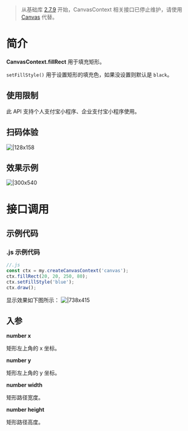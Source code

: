 > 从基础库 [2.7.9](https://opendocs.alipay.com/mini/framework/lib-upgrade-v2) 开始，CanvasContext 相关接口已停止维护，请使用 [Canvas](https://opendocs.alipay.com/mini/01vzqv) 代替。

# 简介

**CanvasContext.fillRect** 用于填充矩形。

`setFillStyle()` 用于设置矩形的填充色，如果没设置则默认是 `black`。

## 使用限制

此 API 支持个人支付宝小程序、企业支付宝小程序使用。

## 扫码体验

![|128x158](https://cdn.nlark.com/yuque/0/2021/png/179989/1624874935468-08f0bc06-fbcf-4535-ac0e-98bacef0ddea.png#align=left&display=inline&height=158&margin=%5Bobject%20Object%5D&name=1.png&originHeight=158&originWidth=128&size=17896&status=done&style=stroke&width=128)

## 效果示例

![|300x540](https://cdn.nlark.com/yuque/0/2021/gif/179989/1624874957691-1a5b6d4b-f729-40de-b51e-823d10a00a2f.gif#align=left&display=inline&height=540&margin=%5Bobject%20Object%5D&name=2.gif&originHeight=540&originWidth=300&size=1429075&status=done&style=stroke&width=300)

# 接口调用

## 示例代码

### .js 示例代码

```javascript
//.js
const ctx = my.createCanvasContext('canvas');
ctx.fillRect(20, 20, 250, 80);
ctx.setFillStyle('blue');
ctx.draw();
```

显示效果如下图所示： ![|738x415](https://cdn.nlark.com/yuque/0/2021/png/179989/1624874978920-59417c6a-85cc-4d7f-9574-1942a615e322.png#align=left&display=inline&height=720&margin=%5Bobject%20Object%5D&name=3.png&originHeight=720&originWidth=1280&size=24485&status=done&style=none&width=1280)

## 入参

**number x**

矩形左上角的 x 坐标。

**number y**

矩形左上角的 y 坐标。

**number width**

矩形路径宽度。

**number height**

矩形路径高度。
